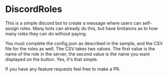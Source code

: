 # DiscordRoles

This is a simple discord bot to create a message where users can self-assign roles. Many bots can already do this, but have limitaions as to how many roles they can do without paying. 

You must complete the config.json as described in the sample, and the CSV file for the roles as well. The CSV takes two values. The first value is the name of the role in the server, the second value is the name you want displayed on the button. Yes, it's that simple. 

If you have any feature requests feel free to make a PR. 
